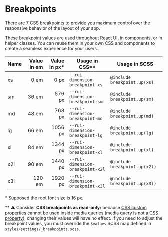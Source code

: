 # Breakpoints

There are 7 CSS breakpoints to provide you maximum control over the
responsive behavior of the layout of your app.

These breakpoint values are used throughout React UI, in components, or in
helper classes. You can reuse them in your own CSS and components to create a
seamless experience for your users.

| Name | Value in em | Value in px* | Usage in CSS**                    | Usage in SCSS                  |
|------|------------:|-------------:|-----------------------------------|--------------------------------|
| xs   | 0 em        | 0 px         | `--rui-dimension-breakpoint-xs`   | `@include breakpoint.up(xs)`   |
| sm   | 36 em       | 576 px       | `--rui-dimension-breakpoint-sm`   | `@include breakpoint.up(sm)`   |
| md   | 48 em       | 768 px       | `--rui-dimension-breakpoint-md`   | `@include breakpoint.up(md)`   |
| lg   | 66 em       | 1056 px      | `--rui-dimension-breakpoint-lg`   | `@include breakpoint.up(lg)`   |
| xl   | 84 em       | 1344 px      | `--rui-dimension-breakpoint-xl`   | `@include breakpoint.up(xl)`   |
| x2l  | 90 em       | 1440 px      | `--rui-dimension-breakpoint-x2l`  | `@include breakpoint.up(x2l)`  |
| x3l  | 120 em      | 1920 px      | `--rui-dimension-breakpoint-x3l`  | `@include breakpoint.up(x3l)`  |

\* Supposed the root font size is 16 px.

\** ⚠️ Consider **CSS breakpoints as read-only:** because
[CSS custom properties][w3-custom-properties] cannot be used inside media
queries (media query is [not a CSS property][so-custom-properties]), changing
their values will have no effect. If you need to adjust the breakpoint values,
you must override the `$values` SCSS map defined in
`styles/settings/_breakpoints.scss`.

[w3-custom-properties]: https://www.w3.org/TR/css-variables-1/#using-variables
[so-custom-properties]: https://stackoverflow.com/q/40722882
